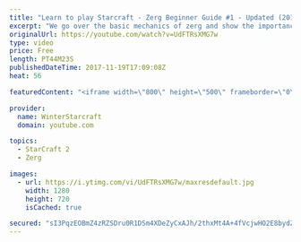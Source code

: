 ```yaml
---
title: "Learn to play Starcraft - Zerg Beginner Guide #1 - Updated (2017)"
excerpt: "We go over the basic mechanics of zerg and show the importance of understanding at least some of what your opponent is doing.  This guide is meant for players with an understanding of the objectives of starcraft but without any strong direction or gameplan, especially for each specific race! -- Watch"
originalUrl: https://youtube.com/watch?v=UdFTRsXMG7w
type: video
price: Free
length: PT44M23S
publishedDateTime: 2017-11-19T17:09:08Z
heat: 56

featuredContent: "<iframe width=\"800\" height=\"500\" frameborder=\"0\" src=\"https://www.youtube.com/embed/UdFTRsXMG7w\" allow=\"accelerometer; autoplay; encrypted-media; gyroscope; picture-in-picture\" allowfullscreen></iframe>"

provider:
  name: WinterStarcraft
  domain: youtube.com

topics:
  - StarCraft 2
  - Zerg

images:
  - url: https://i.ytimg.com/vi/UdFTRsXMG7w/maxresdefault.jpg
    width: 1280
    height: 720
    isCached: true

secured: "sI3PqzEOBmZ4zRZSDru0R1DSm4XDeZyCxAJh/2thxMt4A+4fVcjwHO2E8bydZDgxE34zQ/KGo8jgaFi3V/CxZ6jcXX5jsigLWICuD3LQuVUWnXCHp1yDIhJtGkjpgh7rRM544yCY3ILHFNieJM9FEap1agJpl1Di7UJUALg03Wnya19g75acFDZg+43uuKJxAcDGuZgfoZxj2CiIKdlWrolsudQbs9mGZu70DI5LQYrYOfm6Af+2Y0qgh2jJKpQNqE8yhbJ3oZNuuweSSXoL3I60y1JVF/hMzJxxOjCuoLCLP9USuOCfkEPqu80wVhu7IxTX0C8sJpSKoxMm2r0Ebe1Zvf2rGlPTDPKDUUSPhBFboM/12AI75XqnucMWCRxuqT+tjRVnAhVG95+7Wo5s3JA/Tex2B4bEiz11UH3QwYBrliAm1gcJVOQDGooV913j;WQ8vi4gx1GVFH5xXkf714g=="
---
```


